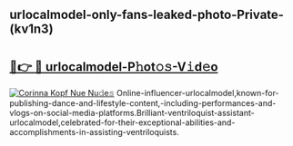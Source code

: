 ## urlocalmodel-only-fans​-leaked-photo​-Private-(kv1n3)


# <h2><a href="https://mediaupload.pro?title=urlocalmodel&ref=git">🔗👉 🔴 urlocalmodel-P𝚑ot𝚘𝚜-V𝚒d𝚎o</a></h2>

[![Corinna Kopf Nue Nu𝚍e𝚜](https://i.imgur.com/0qMVB7G.gif)](https://mediaupload.pro?title=urlocalmodel&ref=git)
Online-influencer-urlocalmodel,known-for-publishing-dance-and-lifestyle-content,-including-performances-and-vlogs-on-social-media-platforms.Brilliant-ventriloquist-assistant-urlocalmodel,celebrated-for-their-exceptional-abilities-and-accomplishments-in-assisting-ventriloquists.  